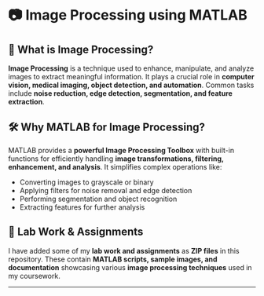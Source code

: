 # 📷 Image Processing using MATLAB  

## 📝 What is Image Processing?  
**Image Processing** is a technique used to enhance, manipulate, and analyze images to extract meaningful information. It plays a crucial role in **computer vision, medical imaging, object detection, and automation**. Common tasks include **noise reduction, edge detection, segmentation, and feature extraction**.  

## 🛠 Why MATLAB for Image Processing?  
MATLAB provides a **powerful Image Processing Toolbox** with built-in functions for efficiently handling **image transformations, filtering, enhancement, and analysis**. It simplifies complex operations like:  
- Converting images to grayscale or binary  
- Applying filters for noise removal and edge detection  
- Performing segmentation and object recognition  
- Extracting features for further analysis  

## 📂 Lab Work & Assignments  
I have added some of my **lab work and assignments** as **ZIP files** in this repository. These contain **MATLAB scripts, sample images, and documentation** showcasing various **image processing techniques** used in my coursework.  

---
